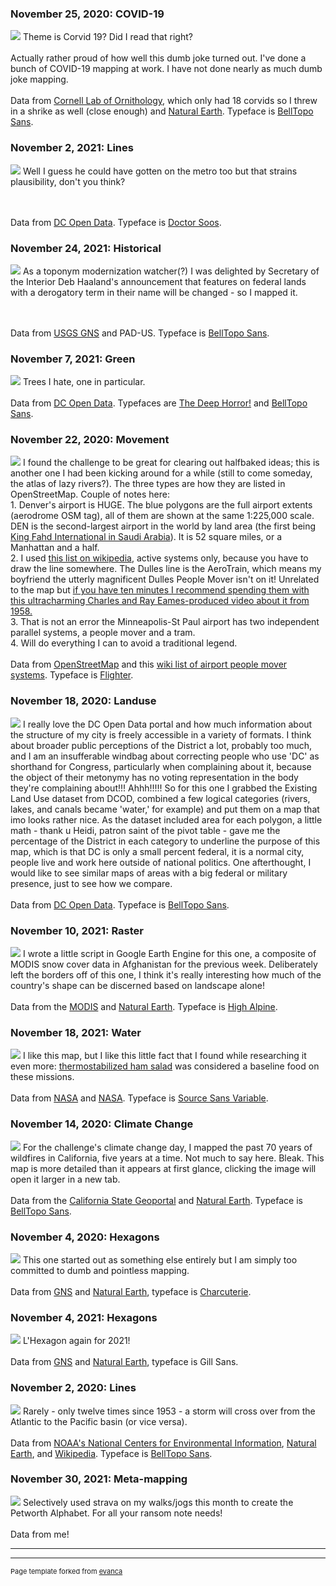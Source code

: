 ### November 25, 2020: COVID-19

<img src="images/Corvids-nineteen.jpg?raw=true" target="_blank"/>
Theme is Corvid 19? Did I read that right?
<br><br>
Actually rather proud of how well this dumb joke turned out. I've done a bunch of COVID-19 mapping at work. I have not done nearly as much dumb joke mapping.
<br><br>
Data from <a href="https://ebird.org/home" target="_blank">Cornell Lab of Ornithology</a>, which only had 18 corvids so I threw in a shrike as well (close enough) and <a href="https://www.naturalearthdata.com/" target="_blank">Natural Earth</a>. Typeface is <a href="https://www.sarahbellmaps.com/typography-for-topography-belltopo-sans-free-font/">BellTopo Sans</a>.

### November 2, 2021: Lines

<img src="images/lines.jpg?raw=true" target="_blank"/>
Well I guess he could have gotten on the metro too but that strains plausibility, don't you think? 

<br><br>
Data from <a href="https://octo.dc.gov/service/dc-gis-services">DC Open Data</a>. Typeface is <a href="https://www.dafont.com/doctor-soos.font">Doctor Soos</a>.

### November 24, 2021: Historical
<img src="images/historic.jpg?raw=true" target="_blank"/>
As a toponym modernization watcher(?) I was delighted by Secretary of the Interior Deb Haaland's announcement that features on federal lands with a derogatory term in their name will be changed - so I mapped it. 

<br><br>
Data from <a href="https://octo.dc.gov/service/dc-gis-services">USGS GNS</a> and PAD-US. Typeface is <a href="https://www.sarahbellmaps.com/typography-for-topography-belltopo-sans-free-font/">BellTopo Sans</a>.

### November 7, 2021: Green

<img src="images/trees.jpg?raw=true" target="_blank"/>
Trees I hate, one in particular.
<br><br>
Data from <a href="https://octo.dc.gov/service/dc-gis-services">DC Open Data</a>. Typefaces are <a href="https://www.dafont.com/the-deep-horror.font">The Deep Horror!</a> and <a href="https://www.sarahbellmaps.com/typography-for-topography-belltopo-sans-free-font/">BellTopo Sans</a>.

### November 22, 2020: Movement
 
<img src="images/trams1.jpg?raw=true" target="_blank"/>
I found the challenge to be great for clearing out halfbaked ideas; this is another one I had been kicking around for a while (still to come someday, the atlas of lazy rivers?). The three types are how they are listed in OpenStreetMap. Couple of notes here:
<br>1. Denver's airport is HUGE. The blue polygons are the full airport extents (aerodrome OSM tag), all of them are shown at the same 1:225,000 scale. DEN is the second-largest airport in the world by land area (the first being <a href="https://en.wikipedia.org/wiki/King_Fahd_International_Airport" target="_blank">King Fahd International in Saudi Arabia</a>). It is 52 square miles, or a Manhattan and a half. 
<br>2. I used <a href="https://en.wikipedia.org/wiki/List_of_airport_people_mover_systems#Americas" target="_blank">this list on wikipedia</a>, active systems only, because you have to draw the line somewhere. The Dulles line is the AeroTrain, which means my boyfriend the utterly magnificent Dulles People Mover isn't on it! Unrelated to the map but <a href="https://vimeo.com/4139559" target="_blank">if you have ten minutes I recommend spending them with this ultracharming Charles and Ray Eames-produced video about it from 1958.</a> 
<br>3. That is not an error the Minneapolis-St Paul airport has two independent parallel systems, a people mover and a tram.
<br>4. Will do everything I can to avoid a traditional legend.
<br><br>
Data from <a href="https://www.openstreetmap.org/">OpenStreetMap</a> and this <a href="https://en.wikipedia.org/wiki/List_of_airport_people_mover_systems#Americas" target="_blank">wiki list of airport people mover systems</a>. Typeface is <a href="https://www.dafont.com/flighter.font">Flighter</a>.


### November 18, 2020: Landuse

<img src="images/landuse.jpg?raw=true" onclick="window.open('https://raw.githubusercontent.com/vcj/vcj.github.io/master/images/landuse.jpg', '_blank');" />
I really love the DC Open Data portal and how much information about the structure of my city is freely accessible in a variety of formats. I think about broader public perceptions of the District a lot, probably too much, and I am an insufferable windbag about correcting people who use 'DC' as shorthand for Congress, particularly when complaining about it, because the object of their metonymy has no voting representation in the body they're complaining about!!! Ahhh!!!!! So for this one I grabbed the Existing Land Use dataset from DCOD, combined a few logical categories (rivers, lakes, and canals became 'water,' for example) and put them on a map that imo looks rather nice.  As the dataset included area for each polygon, a little math - thank u Heidi, patron saint of the pivot table - gave me the percentage of the District in each category to underline the purpose of this map, which is that DC is only a small percent federal, it is a normal city, people live and work here outside of national politics. One afterthought, I would like to see similar maps of areas with a big federal or military presence, just to see how we compare.
 <br><br>
 Data from <a href="https://octo.dc.gov/service/dc-gis-services">DC Open Data</a>. Typeface is <a href="https://www.sarahbellmaps.com/typography-for-topography-belltopo-sans-free-font/">BellTopo Sans</a>. 
 
 ### November 10, 2021: Raster

<img src="images/snowcover.jpg?raw=true" onclick="window.open('https://raw.githubusercontent.com/vcj/vcj.github.io/master/images/snowcover.jpg', '_blank');" />
I wrote a little script in Google Earth Engine for this one, a composite of MODIS snow cover data in Afghanistan for the previous week. Deliberately left the borders off of this one, I think it's really interesting how much of the country's shape can be discerned based on landscape alone!
<br><br>
Data from the <a href="https://modis.gsfc.nasa.gov/" target="_blank">MODIS</a> and <a href="https://www.naturalearthdata.com/" target="_blank">Natural Earth</a>. Typeface is <a href="https://www.sarahbellmaps.com/typography-for-topography-belltopo-sans-free-font/">High Alpine</a>.

 ### November 18, 2021: Water
<img src="images/water.jpg?raw=true" onclick="window.open('https://raw.githubusercontent.com/vcj/vcj.github.io/master/images/water.jpg', '_blank');" />
I like this map, but I like this little fact that I found while researching it even more:  <a href="https://history.nasa.gov/SP-4029/Apollo_18-38_Baseline_Apollo_Food_and_Beverages.htm#_ftn1">thermostabilized ham salad</a> was considered a baseline food on these missions. 
<br><br>
Data from <a href="https://history.nasa.gov/">NASA</a> and <a href="https://www.naturalearthdata.com/" target="_blank">NASA</a>. Typeface is <a href="https://fonts.adobe.com/fonts/source-sans">Source Sans Variable</a>.

### November 14, 2020: Climate Change

<img src="images/14 climate.jpg?raw=true" onclick="window.open('https://raw.githubusercontent.com/vcj/vcj.github.io/master/images/14%20climate.jpg', '_blank');" />
For the challenge's climate change day, I mapped the past 70 years of wildfires in California, five years at a time. Not much to say here. Bleak. This map is more detailed than it appears at first glance, clicking the image will open it larger in a new tab.
<br><br>
Data from the <a href="https://gis.data.ca.gov/datasets/f72ebe741e3b4f0db376b4e765728339_0" target="_blank">California State Geoportal</a> and <a href="https://www.naturalearthdata.com/" target="_blank">Natural Earth</a>. Typeface is <a href="https://www.sarahbellmaps.com/typography-for-topography-belltopo-sans-free-font/">BellTopo Sans</a>.

### November 4, 2020: Hexagons 

<img src="images/4%20hexagons.jpg?raw=true" onclick="window.open('https://raw.githubusercontent.com/vcj/vcj.github.io/master/images/4%20hexagons.jpg', '_blank');" />
This one started out as something else entirely but I am simply too committed to dumb and pointless mapping.
<br><br>
Data from <a href="https://geonames.nga.mil/gns/html/namefiles.html">GNS</a> and <a href="https://www.naturalearthdata.com/">Natural Earth</a>, typeface is <a href="https://lauraworthingtondesign.com/products/collections/charcuterie">Charcuterie</a>.

### November 4, 2021: Hexagons 

<img src="images/hexagons_plus.jpg?raw=true" onclick="window.open('https://raw.githubusercontent.com/vcj/vcj.github.io/master/images/hexagons_plus.jpg', '_blank');" />
L'Hexagon again for 2021! <br><br>
Data from <a href="https://geonames.nga.mil/gns/html/namefiles.html">GNS</a> and <a href="https://www.naturalearthdata.com/">Natural Earth</a>, typeface is Gill Sans</a>.

### November 2, 2020: Lines 

<img src="images/2 lines.jpg?raw=true"/>
Rarely - only twelve times since 1953 - a storm will cross over from the Atlantic to the Pacific basin (or vice versa).
<br><br>
Data from <a href="https://www.ncdc.noaa.gov/ibtracs/index.php?name=ib-v4-access">NOAA's National Centers for Environmental Information</a>, <a href="https://www.naturalearthdata.com/">Natural Earth</a>, and <a href="https://en.wikipedia.org/wiki/List_of_Atlantic%E2%80%93Pacific_crossover_hurricanes">Wikipedia</a>. Typeface is <a href="https://www.sarahbellmaps.com/typography-for-topography-belltopo-sans-free-font/">BellTopo Sans</a>.

### November 30, 2021: Meta-mapping

<img src="images/metamap.jpg?raw=true"/>
Selectively used strava on my walks/jogs this month to create the Petworth Alphabet. For all your ransom note needs! <br><br>
Data from me!

---




---
<p style="font-size:11px">Page template forked from <a href="https://github.com/evanca/quick-portfolio">evanca</a></p>
<!-- Remove above link if you don't want to attibute --> 
